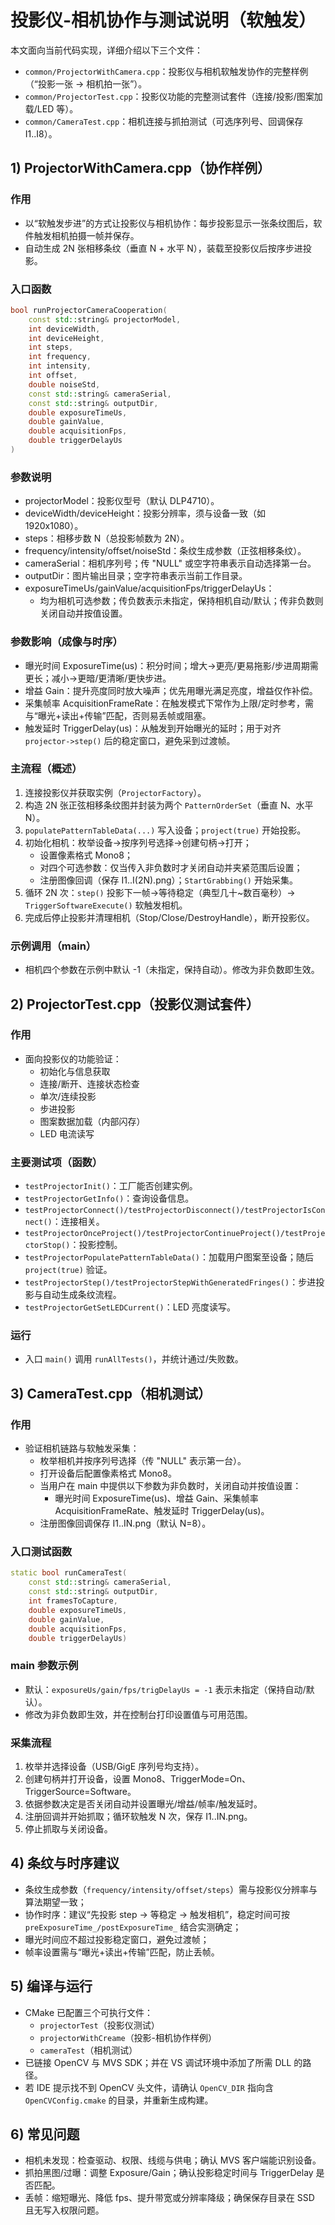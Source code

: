 # 投影仪-相机协作与测试说明（软触发）

本文面向当前代码实现，详细介绍以下三个文件：

- `common/ProjectorWithCamera.cpp`：投影仪与相机软触发协作的完整样例（“投影一张 → 相机拍一张”）。
- `common/ProjectorTest.cpp`：投影仪功能的完整测试套件（连接/投影/图案加载/LED 等）。
- `common/CameraTest.cpp`：相机连接与抓拍测试（可选序列号、回调保存 I1..I8）。

## 1) ProjectorWithCamera.cpp（协作样例）

### 作用

- 以“软触发步进”的方式让投影仪与相机协作：每步投影显示一张条纹图后，软件触发相机拍摄一帧并保存。
- 自动生成 2N 张相移条纹（垂直 N + 水平 N），装载至投影仪后按序步进投影。

### 入口函数

```cpp
bool runProjectorCameraCooperation(
    const std::string& projectorModel,
    int deviceWidth,
    int deviceHeight,
    int steps,
    int frequency,
    int intensity,
    int offset,
    double noiseStd,
    const std::string& cameraSerial,
    const std::string& outputDir,
    double exposureTimeUs,
    double gainValue,
    double acquisitionFps,
    double triggerDelayUs
)
```

### 参数说明

- projectorModel：投影仪型号（默认 DLP4710）。
- deviceWidth/deviceHeight：投影分辨率，须与设备一致（如 1920x1080）。
- steps：相移步数 N（总投影帧数为 2N）。
- frequency/intensity/offset/noiseStd：条纹生成参数（正弦相移条纹）。
- cameraSerial：相机序列号；传 "NULL" 或空字符串表示自动选择第一台。
- outputDir：图片输出目录；空字符串表示当前工作目录。
- exposureTimeUs/gainValue/acquisitionFps/triggerDelayUs：
  - 均为相机可选参数；传负数表示未指定，保持相机自动/默认；传非负数则关闭自动并按值设置。

### 参数影响（成像与时序）

- 曝光时间 ExposureTime(us)：积分时间；增大→更亮/更易拖影/步进周期需更长；减小→更暗/更清晰/更快步进。
- 增益 Gain：提升亮度同时放大噪声；优先用曝光满足亮度，增益仅作补偿。
- 采集帧率 AcquisitionFrameRate：在触发模式下常作为上限/定时参考，需与“曝光+读出+传输”匹配，否则易丢帧或阻塞。
- 触发延时 TriggerDelay(us)：从触发到开始曝光的延时；用于对齐 `projector->step()` 后的稳定窗口，避免采到过渡帧。

### 主流程（概述）

1. 连接投影仪并获取实例（`ProjectorFactory`）。
2. 构造 2N 张正弦相移条纹图并封装为两个 `PatternOrderSet`（垂直 N、水平 N）。
3. `populatePatternTableData(...)` 写入设备；`project(true)` 开始投影。
4. 初始化相机：枚举设备→按序列号选择→创建句柄→打开；
   - 设置像素格式 Mono8；
   - 对四个可选参数：仅当传入非负数时才关闭自动并夹紧范围后设置；
   - 注册图像回调（保存 I1..I(2N).png）；`StartGrabbing()` 开始采集。
5. 循环 2N 次：`step()` 投影下一帧→等待稳定（典型几十~数百毫秒）→ `TriggerSoftwareExecute()` 软触发相机。
6. 完成后停止投影并清理相机（Stop/Close/DestroyHandle），断开投影仪。

### 示例调用（main）

- 相机四个参数在示例中默认 -1（未指定，保持自动）。修改为非负数即生效。

## 2) ProjectorTest.cpp（投影仪测试套件）

### 作用

- 面向投影仪的功能验证：
  - 初始化与信息获取
  - 连接/断开、连接状态检查
  - 单次/连续投影
  - 步进投影
  - 图案数据加载（内部闪存）
  - LED 电流读写

### 主要测试项（函数）

- `testProjectorInit()`：工厂能否创建实例。
- `testProjectorGetInfo()`：查询设备信息。
- `testProjectorConnect()/testProjectorDisconnect()/testProjectorIsConnect()`：连接相关。
- `testProjectorOnceProject()/testProjectorContinueProject()/testProjectorStop()`：投影控制。
- `testProjectorPopulatePatternTableData()`：加载用户图案至设备；随后 `project(true)` 验证。
- `testProjectorStep()/testProjectorStepWithGeneratedFringes()`：步进投影与自动生成条纹流程。
- `testProjectorGetSetLEDCurrent()`：LED 亮度读写。

### 运行

- 入口 `main()` 调用 `runAllTests()`，并统计通过/失败数。

## 3) CameraTest.cpp（相机测试）

### 作用

- 验证相机链路与软触发采集：
  - 枚举相机并按序列号选择（传 "NULL" 表示第一台）。
  - 打开设备后配置像素格式 Mono8。
  - 当用户在 main 中提供以下参数为非负数时，关闭自动并按值设置：
    - 曝光时间 ExposureTime(us)、增益 Gain、采集帧率 AcquisitionFrameRate、触发延时 TriggerDelay(us)。
  - 注册图像回调保存 I1..IN.png（默认 N=8）。

### 入口测试函数

```cpp
static bool runCameraTest(
    const std::string& cameraSerial,
    const std::string& outputDir,
    int framesToCapture,
    double exposureTimeUs,
    double gainValue,
    double acquisitionFps,
    double triggerDelayUs)
```

### main 参数示例

- 默认：`exposureUs/gain/fps/trigDelayUs = -1` 表示未指定（保持自动/默认）。
- 修改为非负数即生效，并在控制台打印设置值与可用范围。

### 采集流程

1. 枚举并选择设备（USB/GigE 序列号均支持）。
2. 创建句柄并打开设备，设置 Mono8、TriggerMode=On、TriggerSource=Software。
3. 依据参数决定是否关闭自动并设置曝光/增益/帧率/触发延时。
4. 注册回调并开始抓取；循环软触发 N 次，保存 I1..IN.png。
5. 停止抓取与关闭设备。

## 4) 条纹与时序建议

- 条纹生成参数（`frequency/intensity/offset/steps`）需与投影仪分辨率与算法期望一致；
- 协作时序：建议“先投影 step → 等稳定 → 触发相机”，稳定时间可按 `preExposureTime_/postExposureTime_` 结合实测确定；
- 曝光时间应不超过投影稳定窗口，避免过渡帧；
- 帧率设置需与“曝光+读出+传输”匹配，防止丢帧。

## 5) 编译与运行

- CMake 已配置三个可执行文件：
  - `projectorTest`（投影仪测试）
  - `projectorWithCreame`（投影-相机协作样例）
  - `cameraTest`（相机测试）
- 已链接 OpenCV 与 MVS SDK；并在 VS 调试环境中添加了所需 DLL 的路径。
- 若 IDE 提示找不到 OpenCV 头文件，请确认 `OpenCV_DIR` 指向含 `OpenCVConfig.cmake` 的目录，并重新生成构建。

## 6) 常见问题

- 相机未发现：检查驱动、权限、线缆与供电；确认 MVS 客户端能识别设备。
- 抓拍黑图/过曝：调整 Exposure/Gain；确认投影稳定时间与 TriggerDelay 是否匹配。
- 丢帧：缩短曝光、降低 fps、提升带宽或分辨率降级；确保保存目录在 SSD 且无写入权限问题。
